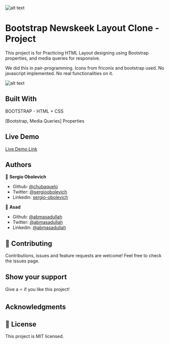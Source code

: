 ![alt text](https://camo.githubusercontent.com/3a5835d4f56c57cec85939ac345e43fef164c178/68747470733a2f2f696d672e736869656c64732e696f2f62616467652f4d6963726f76657273652d626c756576696f6c6574 "Microverse")

# Bootstrap Newskeek Layout Clone - Project
This project is for Practicing HTML Layout designing using Bootstrap properties, and media queries for responsive.

We did this in pair-programming. Icons from friconix and bootstrap used.
No javascript implemented. No real functionalities on it.

![alt text](https://i.imgur.com/CboLGO0.jpg "Preview Img")

## Built With
BOOTSTRAP - HTML + CSS

[Bootstrap, Media Queries] Properties

## Live Demo
[Live Demo Link](https://chubaquelo.github.io/Bootstrap-Newsweek-Clone/ "Live Demo")

## Authors

👤 **Sergio Obolevich**

- Github: [@chubaquelo](https://github.com/chubaquelo)
- Twitter: [@sergioobolevich](https://twitter.com/SergioObolevich)
- Linkedin: [sergio-obolevich](https://www.linkedin.com/in/sergio-obolevich/)

👤 **Asad**

- Github: [@abmasadullah](https://github.com/abmasadullah)
- Twitter: [@abmasadullah](https://twitter.com/abmasadullah)
- Linkedin: [@abmasadullah](https://www.linkedin.com/in/abmasadullah)

## 🤝 Contributing
Contributions, issues and feature requests are welcome!
Feel free to check the issues page.

## Show your support
Give a ⭐️ if you like this project!

## Acknowledgments

## 📝 License
This project is MIT licensed.

